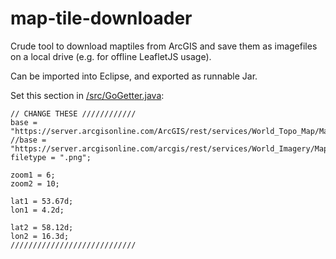 # map-tile-downloader
Crude tool to download maptiles from ArcGIS and save them as imagefiles on a local drive (e.g. for offline LeafletJS usage).

Can be imported into Eclipse, and exported as runnable Jar.

Set this section in [/src/GoGetter.java](https://github.com/jsteffensen/map-tile-downloader/blob/master/src/GoGetter.java):
```
// CHANGE THESE ////////////
base = "https://server.arcgisonline.com/ArcGIS/rest/services/World_Topo_Map/MapServer/tile/";
//base = "https://server.arcgisonline.com/arcgis/rest/services/World_Imagery/MapServer/tile/";
filetype = ".png";

zoom1 = 6;
zoom2 = 10;

lat1 = 53.67d;
lon1 = 4.2d;

lat2 = 58.12d;
lon2 = 16.3d;
////////////////////////////
    
```

